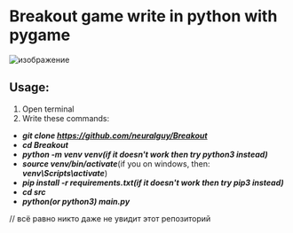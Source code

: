 # Breakout game write in python with pygame
![изображение](https://github.com/user-attachments/assets/a77004f5-9f2b-4b66-adba-7632e8a60b71)

## Usage:
1. Open terminal
2. Write these commands:
- ***git clone https://github.com/neuralguy/Breakout***
- ***cd Breakout***
- ***python -m venv venv(if it doesn't work then try python3 instead)***
- ***source venv/bin/activate***(if you on windows, then: ***venv\Scripts\activate***)
- ***pip install -r requirements.txt(if it doesn't work then try pip3 instead)***
- ***cd src***
- ***python(or python3) main.py***

// всё равно никто даже не увидит этот репозиторий 
